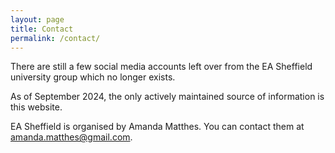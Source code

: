 ```yaml
---
layout: page
title: Contact
permalink: /contact/
---
```


There are still a few social media accounts left over from the EA Sheffield university group which no longer exists.

As of September 2024, the only actively maintained source of information is this website.

EA Sheffield is organised by Amanda Matthes. You can contact them at [amanda.matthes@gmail.com](mailto:amanda.matthes@gmail.com).